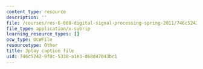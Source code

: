 ```yaml
---
content_type: resource
description: ''
file: /courses/res-6-008-digital-signal-processing-spring-2011/746c52429f8c5338a1e3d68d47043bc1_TuCYGjp7WKU.srt
file_type: application/x-subrip
learning_resource_types: []
ocw_type: OCWFile
resourcetype: Other
title: 3play caption file
uid: 746c5242-9f8c-5338-a1e3-d68d47043bc1
---
```

